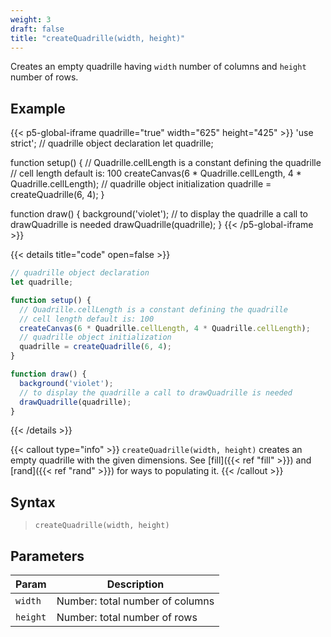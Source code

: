 ```yaml
---
weight: 3
draft: false
title: "createQuadrille(width, height)"
---
```


Creates an empty quadrille having `width` number of columns and `height` number of rows.

## Example

{{< p5-global-iframe quadrille="true" width="625" height="425" >}}
'use strict';
// quadrille object declaration
let quadrille;

function setup() {
  // Quadrille.cellLength is a constant defining the quadrille
  // cell length default is: 100
  createCanvas(6 * Quadrille.cellLength, 4 * Quadrille.cellLength);
  // quadrille object initialization
  quadrille = createQuadrille(6, 4);
}

function draw() {
  background('violet');
  // to display the quadrille a call to drawQuadrille is needed
  drawQuadrille(quadrille);
}
{{< /p5-global-iframe >}}

{{< details title="code" open=false >}}
```js
// quadrille object declaration
let quadrille;

function setup() {
  // Quadrille.cellLength is a constant defining the quadrille
  // cell length default is: 100
  createCanvas(6 * Quadrille.cellLength, 4 * Quadrille.cellLength);
  // quadrille object initialization
  quadrille = createQuadrille(6, 4);
}

function draw() {
  background('violet');
  // to display the quadrille a call to drawQuadrille is needed
  drawQuadrille(quadrille);
}
```
{{< /details >}}

{{< callout type="info" >}}
`createQuadrille(width, height)` creates an empty quadrille with the given dimensions. See [fill]({{< ref "fill" >}}) and [rand]({{< ref "rand" >}}) for ways to populating it.
{{< /callout >}}

## Syntax

> `createQuadrille(width, height)`

## Parameters

| Param    | Description                       |
|----------|-----------------------------------|
| `width`  | Number: total number of columns   |
| `height` | Number: total number of rows      |